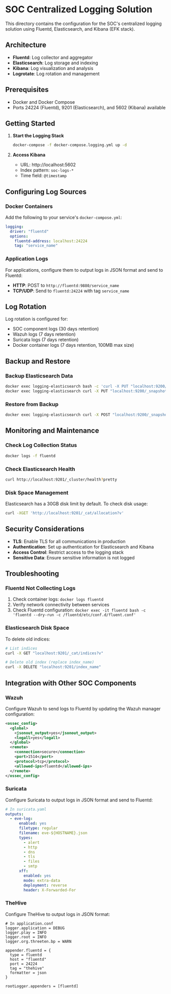 # SOC Centralized Logging Solution

This directory contains the configuration for the SOC's centralized logging solution using Fluentd, Elasticsearch, and Kibana (EFK stack).

## Architecture

- **Fluentd**: Log collector and aggregator
- **Elasticsearch**: Log storage and indexing
- **Kibana**: Log visualization and analysis
- **Logrotate**: Log rotation and management

## Prerequisites

- Docker and Docker Compose
- Ports 24224 (Fluentd), 9201 (Elasticsearch), and 5602 (Kibana) available

## Getting Started

1. **Start the Logging Stack**
   ```bash
   docker-compose -f docker-compose.logging.yml up -d
   ```

2. **Access Kibana**
   - URL: http://localhost:5602
   - Index pattern: `soc-logs-*`
   - Time field: `@timestamp`

## Configuring Log Sources

### Docker Containers
Add the following to your service's `docker-compose.yml`:

```yaml
logging:
  driver: "fluentd"
  options:
    fluentd-address: localhost:24224
    tag: "service_name"
```

### Application Logs
For applications, configure them to output logs in JSON format and send to Fluentd:

- **HTTP**: POST to `http://fluentd:9880/service_name`
- **TCP/UDP**: Send to `fluentd:24224` with tag `service_name`

## Log Rotation

Log rotation is configured for:
- SOC component logs (30 days retention)
- Wazuh logs (7 days retention)
- Suricata logs (7 days retention)
- Docker container logs (7 days retention, 100MB max size)

## Backup and Restore

### Backup Elasticsearch Data
```bash
docker exec logging-elasticsearch bash -c 'curl -X PUT "localhost:9200/_snapshot/soc_logs_backup" -H "Content-Type: application/json" -d"{\"type\":\"fs\",\"settings\":{\"location\":\"/usr/share/elasticsearch/backup\"}}"'
docker exec logging-elasticsearch curl -X PUT "localhost:9200/_snapshot/soc_logs_backup/snapshot_$(date +%Y%m%d_%H%M%S)?wait_for_completion=true"
```

### Restore from Backup
```bash
docker exec logging-elasticsearch curl -X POST "localhost:9200/_snapshot/soc_logs_backup/snapshot_20230721_1200/_restore?wait_for_completion=true"
```

## Monitoring and Maintenance

### Check Log Collection Status
```bash
docker logs -f fluentd
```

### Check Elasticsearch Health
```bash
curl http://localhost:9201/_cluster/health?pretty
```

### Disk Space Management
Elasticsearch has a 30GB disk limit by default. To check disk usage:
```bash
curl -XGET 'http://localhost:9201/_cat/allocation?v'
```

## Security Considerations

- **TLS**: Enable TLS for all communications in production
- **Authentication**: Set up authentication for Elasticsearch and Kibana
- **Access Control**: Restrict access to the logging stack
- **Sensitive Data**: Ensure sensitive information is not logged

## Troubleshooting

### Fluentd Not Collecting Logs
1. Check container logs: `docker logs fluentd`
2. Verify network connectivity between services
3. Check Fluentd configuration: `docker exec -it fluentd bash -c 'fluentd --dry-run -c /fluentd/etc/conf.d/fluent.conf'`

### Elasticsearch Disk Space
To delete old indices:
```bash
# List indices
curl -X GET "localhost:9201/_cat/indices?v"

# Delete old index (replace index_name)
curl -X DELETE "localhost:9201/index_name"
```

## Integration with Other SOC Components

### Wazuh
Configure Wazuh to send logs to Fluentd by updating the Wazuh manager configuration:

```xml
<ossec_config>
  <global>
    <jsonout_output>yes</jsonout_output>
    <logall>yes</logall>
  </global>
  <remote>
    <connection>secure</connection>
    <port>1514</port>
    <protocol>tcp</protocol>
    <allowed-ips>fluentd</allowed-ips>
  </remote>
</ossec_config>
```

### Suricata
Configure Suricata to output logs in JSON format and send to Fluentd:

```yaml
# In suricata.yaml
outputs:
  - eve-log:
      enabled: yes
      filetype: regular
      filename: eve-${HOSTNAME}.json
      types:
        - alert
        - http
        - dns
        - tls
        - files
        - smtp
      xff:
        enabled: yes
        mode: extra-data
        deployment: reverse
        header: X-Forwarded-For
```

### TheHive
Configure TheHive to output logs in JSON format:

```
# In application.conf
logger.application = DEBUG
logger.play = INFO
logger.root = INFO
logger.org.threeten.bp = WARN

appender.fluentd = {
  type = fluentd
  host = "fluentd"
  port = 24224
  tag = "thehive"
  formatter = json
}

rootLogger.appenders = [fluentd]
```

